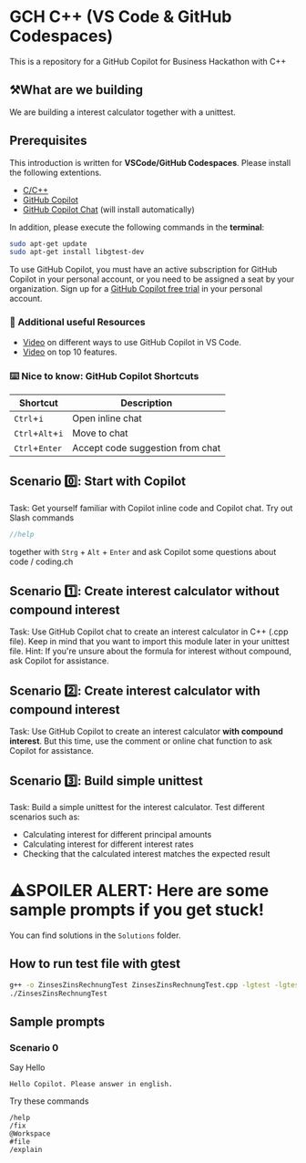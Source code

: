# GCH C++ (VS Code & GitHub Codespaces)

This is a repository for a GitHub Copilot for Business Hackathon with C++

## ⚒️What are we building
We are building a interest calculator together with a unittest. 

## Prerequisites 
This introduction is written for **VSCode/GitHub Codespaces**. Please install the following extentions. 

- [C/C++](https://marketplace.visualstudio.com/items?itemName=ms-vscode.cpptools) 
- [GitHub Copilot](https://marketplace.visualstudio.com/items?itemName=GitHub.copilot)
- [GitHub Copilot Chat](https://marketplace.visualstudio.com/items?itemName=GitHub.copilot-chat) (will install automatically)

In addition, please execute the following commands in the **terminal**:
```bash
sudo apt-get update
sudo apt-get install libgtest-dev
```

To use GitHub Copilot, you must have an active subscription for GitHub Copilot in your personal account, or you need to be assigned a seat by your organization. Sign up for a [GitHub Copilot free trial](https://github.com/settings/copilot) in your personal account.

### 📖 Additional useful Resources

- [Video](https://www.youtube.com/watch?v=jXp5D5ZnxGM) on different ways to use GitHub Copilot in VS Code.
- [Video](https://www.youtube.com/watch?v=2nPoiUJpDaU) on top 10 features.

### ⌨️ Nice to know: GitHub Copilot Shortcuts

| Shortcut | Description |
| --- | --- |
| `Ctrl`+`i` | Open inline chat |
| `Ctrl`+`Alt`+`i` | Move to chat |
| `Ctrl`+`Enter` | Accept code suggestion from chat |

## Scenario 0️⃣: Start with Copilot
Task: Get yourself familiar with Copilot inline code and Copilot chat. Try out Slash commands

```cpp
//help
```
together with `Strg` + `Alt` + `Enter` and ask Copilot some questions about code / coding.ch

## Scenario 1️⃣: Create interest calculator without compound interest
Task: Use GitHub Copilot chat to create an interest calculator in C++ (.cpp file). Keep in mind that you want to import this module later in your unittest file.
Hint: If you're unsure about the formula for interest without compound, ask Copilot for assistance.

## Scenario 2️⃣: Create interest calculator with compound interest
Task: Use GitHub Copilot to create an interest calculator **with compound interest**. But this time, use the comment or online chat function to ask Copilot for assistance.

## Scenario 3️⃣: Build simple unittest 
Task: Build a simple unittest for the interest calculator. Test different scenarios such as:
- Calculating interest for different principal amounts
- Calculating interest for different interest rates
- Checking that the calculated interest matches the expected result


# ⚠️SPOILER ALERT: Here are some sample prompts if you get stuck!
You can find solutions in the `Solutions` folder.
## How to run test file with gtest
```bash
g++ -o ZinsesZinsRechnungTest ZinsesZinsRechnungTest.cpp -lgtest -lgtest_main -pthread
./ZinsesZinsRechnungTest
```

## Sample prompts

### Scenario 0
Say Hello
```
Hello Copilot. Please answer in english.
```

Try these commands
```
/help
/fix
@Workspace
#file
/explain
```